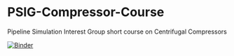 # PSIG-Compressor-Course
Pipeline Simulation Interest Group short course on Centrifugal Compressors


[![Binder](https://mybinder.org/badge_logo.svg)](https://mybinder.org/v2/gh/Cody-at-SolarDigital/PSIG-Compressor-Course.git/HEAD)
